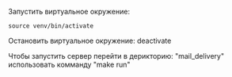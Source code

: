 Запустить виртуальное окружение:
    
    source venv/bin/activate

Остановить виртуальное окружение:
	deactivate

Чтобы запустить сервер перейти в дерикторию:
    "mail_delivery"
    использовать комманду "make run"
